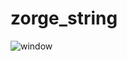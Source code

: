 # zorge_string

![window](https://github.com/user-attachments/assets/b592b35b-35ec-453d-9e05-0ae03488ec92)
